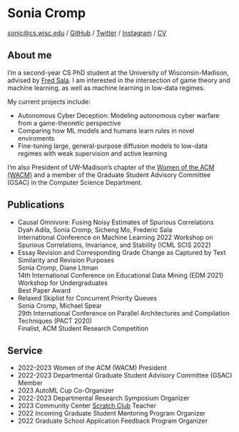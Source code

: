 # Sonia Cromp

sonic@cs.wisc.edu / [GitHub](https://github.com/soCromp) / [Twitter](https://twitter.com/SonNicCr) / [Instagram](https://www.instagram.com/sonianicole.c) / [CV](https://socromp.github.io/cv.pdf)

## About me

I’m a second-year CS PhD student at the University of Wisconsin-Madison, advised by [Fred Sala](https://pages.cs.wisc.edu/~fredsala/). I am interested in the intersection of game theory and machine learning, as well as machine learning in low-data regimes.

My current projects include:

- Autonomous Cyber Deception: Modeling autonomous cyber warfare from a game-theoretic perspective
- Comparing how ML models and humans learn rules in novel enviroments
- Fine-tuning large, general-purpose diffusion models to low-data regimes with weak supervision and active learning

I’m also President of UW-Madison’s chapter of the [Women of the ACM (WACM)](https://wacm.cs.wisc.edu/) and a member of the Graduate Student Advisory Committee (GSAC) in the Computer Science Department.

## Publications

- Causal Omnivore: Fusing Noisy Estimates of Spurious Correlations<br>Dyah Adila, Sonia Cromp, Sicheng Mo, Frederic Sala<br>International Conference on Machine Learning 2022 Workshop on Spurious Correlations, Invariance, and Stability (ICML SCIS 2022)
- Essay Revision and Corresponding Grade Change as Captured by Text Similarity and Revision Purposes<br>Sonia Cromp, Diane Litman<br>14th International Conference on Educational Data Mining (EDM 2021) Workshop for Undergraduates<br>Best Paper Award
- Relaxed Skiplist for Concurrent Priority Queues<br>Sonia Cromp, Michael Spear<br>29th International Conference on Parallel Architectures and Compilation Techniques (PACT 2020)<br>Finalist, ACM Student Research Competition

## Service
- 2022-2023 Women of the ACM (WACM) President
- 2022-2023 Departmental Graduate Student Advisory Committee (GSAC) Member
- 2023 AutoML Cup Co-Organizer
- 2022-2023 Departmental Research Symposium Organizer
- 2023 Community Center [Scratch Club](https://www.cs.wisc.edu/catapult-clubs/) Teacher
- 2022 Incoming Graduate Student Mentoring Program Organizer
- 2022 Graduate School Application Feedback Program Organizer
